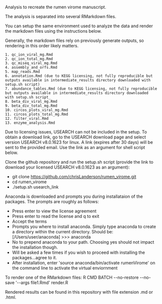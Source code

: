 Analysis to recreate the rumen virome manuscript.

The analysis is separated into several RMarkdown files.

You can setup the same environment used to analyze the data and render the markdown files using the instructions below.

Generally, the markdown files rely on previously generate outputs, so rendering in this order likely matters.

	1. qc_ion_viral_mg.Rmd
	2. qc_ion_total_mg.Rmd
	3. qc_miseq_viral_mg.Rmd
	4. assembly_and_orfs.Rmd
	5. map_reads.Rmd
	6. annotation.Rmd (due to KEGG licensing, not fully reproducible but outputs available in intermediate_results directory downloaded with setup.sh script)
	7. abundance_tables.Rmd (due to KEGG licensing, not fully reproducible but outputs available in intermediate_results directory downloaded with setup.sh script_
	8. beta_div_viral_mg.Rmd
	9. beta_div_total_mg.Rmd
	10. circos_plots_viral_mg.Rmd
	11. circos_plots_total_mg.Rmd
	12. filter_viral.Rmd
	13. enzyme_analysis.Rmd

Due to licensing issues, USEARCH can not be included in the setup. To obtain a download link, go to the USEARCH download page and select version USEARCH v8.0.1623 for linux. A link (expires after 30 days) will be sent to the provided email. Use the link as an argument for shell script below.

Clone the github repository and run the setup.sh script (provide the link to download your licensed USEARCH v8.0.1623 as an argument):

- git clone https://github.com/chrisLanderson/rumen_virome.git
- cd rumen_virome
- ./setup.sh usearch_link

Anaconda is downloaded and prompts you during installataion of the packages. The prompts are roughly as follows:

- Press enter to view the license agreement
- Press enter to read the license and q to exit
- Accept the terms
- Prompts you where to install anaconda. Simply type anaconda to create a directory within the current directory. Should be: [/Users/user/anaconda] >>> anaconda
- No to prepend anaconda to your path. Choosing yes should not impact the installation though.
- Will be asked a few times if you wish to proceed with installing the packages...agree to it.
- After installation, enter 'source anaconda/bin/activate rumenVirome' on the command line to activate the virtual enviornment

To render one of the RMarkdown files:
R CMD BATCH --no-restore --no-save '--args file1.Rmd' render.R

Rendered results can be found in this repository with file extension .md or .html.

